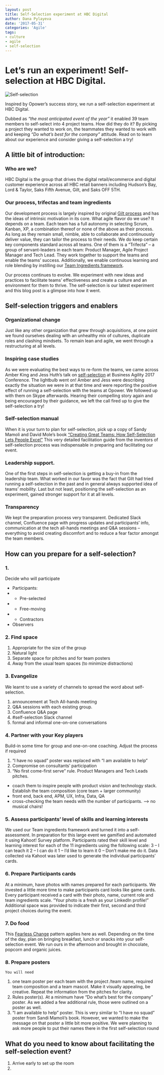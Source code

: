 ```yaml
---
layout: post
title: Self-Selection experiment at HBC Digital
author: Dana Pylayeva
date: '2017-05-31'
categories: 'Agile'
tags:
- culture
- agile
- self-selection
---
```

# Let’s run an experiment! Self-selection at HBC Digital.

![Self-selection](http://i.imgur.com/DGJx44J.png)

Inspired by Opower’s success story, we run a self-selection experiment at HBC Digital. 

Dubbed as _“the most anticipated event of the year”_ it enabled 39 team members to self-select into 4 project teams. How did they do it? By picking a project they wanted to work on, the teammates they wanted to work with and keeping _“Do what’s best for the company”_ attitude. 
Read on to learn about our experience and consider giving a self-selection a try!


## A little bit of introduction: 

### Who are we?
HBC Digital is the group that drives the digital retail/ecommerce and digital customer experience across all HBC retail banners including Hudson’s Bay, Lord & Taylor, Saks Fifth Avenue, Gilt, and Saks OFF 5TH. 

### Our process, trifectas and team ingredients

Our development process is largely inspired by original [Gilt process](http://tech.gilt.com/2013/03/07/scaling-agile-at-gilt) and has the ideas of intrinsic motivation in its core. 
What agile flavor do we use? It depends on a team.
Each team has a full autonomy in selecting Scrum, Kanban, XP, a combination thereof or none of the above as their process. As long as they remain small, nimble, able to collaborate and continuously deliver value, they can tailor the process to their needs.
We do keep certain key components standard across all teams. One of them is a “Trifecta” – a group of servant-leaders in each team: Product Manager, Agile Project Manager and Tech Lead. They work together to support the teams and enable the teams’ success. 
Additionally, we enable continuous learning and role blending by instilling our [Team Ingredients framework](https://www.slideshare.net/hhfleming/the-new-work-order-team-ingredients-and-role-blending). 

Our process continues to evolve. We experiment with new ideas and practices to facilitate teams’ effectiveness and create a culture and an environment for them to thrive. The self-selection is our latest experiment and this blog post is a glimpse into how it went. 

## Self-selection triggers and enablers

### Organizational change

Just like any other organization that grew through acquisitions, at one point we found ourselves dealing with an unhealthy mix of cultures, duplicate roles and clashing mindsets. To remain lean and agile, we went through a restructuring at all levels. 

### Inspiring case studies

As we were evaluating the best ways to re-form the teams, we came across Amber King and Jess Huth’s talk on [self-selection](https://www.youtube.com/watch?v=OVyt62kZKiA) at Business Agility 2017 Conference. The lightbulb went on! Amber and Jess were describing exactly the situation we were in at that time and were reporting the positive effect of running a self-selection with the teams at Opower. We followed up with them on Skype afterwards. Hearing their compelling story again and being encouraged by their guidance, we left the call fired up to give the self-selection a try!

### Self-selection manual

When it is your turn to plan for self-selection, pick up a copy of Sandy Mamoli and David Mole’s book [“Creating Great Teams: How Self-Selection Lets People Excel”](https://www.amazon.com/Creating-Great-Teams-Self-Selection-People/dp/1680501283)
This very detailed facilitation guide from the inventors of self-selection process was indispensable in preparing and facilitating our event. 

### Leadership support.

One of the first steps in self-selection is getting a buy-in from the leadership team. 
What worked in our favor was the fact that Gilt had tried running a self-selection in the past and in general always supported idea of teams’ mobility. Last but not least, positioning the self-selection as an experiment, gained stronger support for it at all levels. 

### Transparency
We kept the preparation process very transparent. Dedicated Slack channel, Confluence page with progress updates and participants’ info, communication at the tech all-hands meetings and Q&A sessions – everything to avoid creating discomfort and to reduce a fear factor amongst the team members. 
 
## How can you prepare for a self-selection?
### 1. 
Decide who will participate
- Participants:
- - Pre-selected
- - Free-moving 
- - Contractors
- Observers

### 2. Find space
1) Appropriate for the size of the group
2) Natural light
3) Separate space for pitches and for team posters
4) Away from the usual team spaces (to minimize distractions)

### 3. Evangelize 
We learnt to use a variety of channels to spread the word about self-selection.
1) announcement at Tech All-hands meeting
2) Q&A sessions with each existing group.
3) Confluence Q&A page
4) #self-selection Slack channel
5) formal and informal one-on-one conversations

### 4. Partner with your Key players 
Build-in some time for group and one-on-one coaching.
Adjust the process if required
1) “I have no squad” poster was replaced with “I am available to help”
2)  Compromise on consultants’ participation
3) “No first come-first serve” rule.
Product Managers and Tech Leads pitches.
- coach them to inspire people with product vision and technology stack.
Establish the team composition (core team + larger community) 
- front end, back end, APM, UX, Infra, Data, QA
- cross-checking the team needs with the number of participants. --> no musical chairs!

### 5. Assess participants’ level of skills and learning interests
We used our Team ingredients framework and turned it into a self-assessment.
In preparation for this large event we gamified and automated it using Kahoot! Survey platform. 
Participants rated their skill level and learning interest for each of the 11 ingredients using the following scale:
3 – I can teach it
2 – I can do it
1 – I’d like to learn it
0 – Don’t make me do it.
Data collected via Kahoot was later used to generate the individual participants’ cards.

### 6. Prepare Participants cards
At a minimum, have photos with names prepared for each participants. We invested a little more time to make participants card looks like game cards. Every participant received a card with their photo, name, current role and team ingredients scale.
“Your photo is a fresh as your LinkedIn profile!”
Additional space was provided to indicate their first, second and third project choices during the event.

### 7. Do food
This [Fearless Change](https://www.amazon.com/Fearless-Change-Patterns-Introducing-Ideas/dp/0201741571) pattern applies here as well.
Depending on the time of the day, plan on bringing breakfast, lunch or snacks into your self-selection event. We run ours in the afternoon and brought in chocolate, popcorn and organic juices.

### 8. Prepare posters
    You will need 
1) one team poster per each team with the project /team name, required team composition and a team mascot. Make it visually appealing, be creative. Repeat the information from the pitches for clarity.
2) Rules poster(s). At a minimum have “Do what’s best for the company” poster.
As we added a few additional rule, those were outlined on a poster as well.
3) “I am available to help” poster. This is very similar to “I have no squad” poster from Sandi Mamoli’s book. However, we wanted to make the message on that poster a little bit more positive. We were planning to ask more people to put their names there in the first self-selection round

## What do you need to know about facilitating the self-selection event?
1. Arrive early to set up the room
2. 
